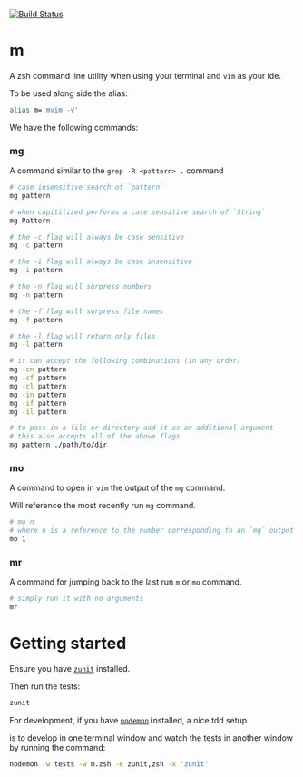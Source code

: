 [![Build Status](https://travis-ci.org/samhstn/m.svg?branch=master)](https://travis-ci.org/samhstn/m)

# m

A zsh command line utility when using your terminal and `vim` as your ide.

To be used along side the alias:

```bash
alias m='mvim -v'
```

We have the following commands:

### mg

A command similar to the `grep -R <pattern> .` command

```bash
# case insensitive search of `pattern`
mg pattern

# when capitilized performs a case sensitive search of `String`
mg Pattern

# the -c flag will always be case sensitive
mg -c pattern

# the -i flag will always be case insensitive
mg -i pattern

# the -n flag will surpress numbers
mg -n pattern

# the -f flag will surpress file names
mg -f pattern

# the -l flag will return only files
mg -l pattern

# it can accept the following combinations (in any order)
mg -cn pattern
mg -cf pattern
mg -cl pattern
mg -in pattern
mg -if pattern
mg -il pattern

# to pass in a file or directory add it as an additional argument
# this also accepts all of the above flags
mg pattern ./path/to/dir
```

### mo

A command to open in `vim` the output of the `mg` command.

Will reference the most recently run `mg` command.

```bash
# mo n
# where n is a reference to the number corresponding to an `mg` output
mo 1
```

### mr

A command for jumping back to the last run `m` or `mo` command.

```bash
# simply run it with no arguments
mr
```

# Getting started

Ensure you have [`zunit`](https://github.com/zunit-zsh/zunit) installed.

Then run the tests:

```bash
zunit
```

For development, if you have [`nodemon`](https://github.com/remy/nodemon) installed, a nice tdd setup

is to develop in one terminal window and watch the tests in another window by running the command:

```bash
nodemon -w tests -w m.zsh -e zunit,zsh -x 'zunit'
```
